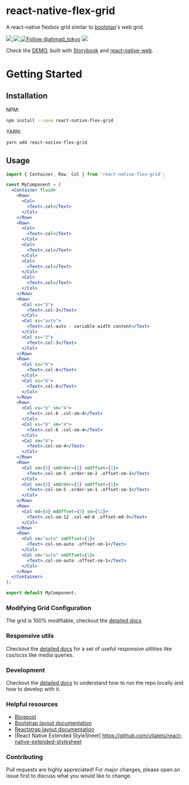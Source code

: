 # react-native-flex-grid

A react-native flexbox grid similar to [bootstap](https://getbootstrap.com)'s web grid.

<a href="https://npmjs.com/package/react-native-flex-grid">
  <img src="https://img.shields.io/npm/v/react-native-flex-grid.svg"></img>
  <img src="https://img.shields.io/npm/dt/react-native-flex-grid.svg"></img>
</a>
<a href="https://twitter.com/intent/follow?screen_name=ahmad_tokyo"><img src="https://img.shields.io/twitter/follow/ahmad_tokyo.svg?label=Follow%20@ahmad_tokyo" alt="Follow @ahmad_tokyo"></img></a>

<a href="https://react-native-flex-grid.netlify.app">
<img src="https://i.imgur.com/VWFX2r6.png"></img>
</a>

Check the [DEMO](https://react-native-flex-grid.netlify.app), built with [Storybook](https://storybook.js.org) and [react-native-web](https://necolas.github.io/react-native-web).

# Getting Started

## Installation

NPM:

```bash
npm install --save react-native-flex-grid
```

YARN:

```bash
yarn add react-native-flex-grid
```

## Usage

```jsx
import { Container, Row, Col } from 'react-native-flex-grid';

const MyComponent = (
  <Container fluid>
    <Row>
      <Col>
        <Text>.col</Text>
      </Col>
    </Row>
    <Row>
      <Col>
        <Text>.col</Text>
      </Col>
      <Col>
        <Text>.col</Text>
      </Col>
      <Col>
        <Text>.col</Text>
      </Col>
      <Col>
        <Text>.col</Text>
      </Col>
    </Row>
    <Row>
      <Col xs="3">
        <Text>.col-3</Text>
      </Col>
      <Col xs="auto">
        <Text>.col-auto - variable width content</Text>
      </Col>
      <Col xs="3">
        <Text>.col-3</Text>
      </Col>
    </Row>
    <Row>
      <Col xs="6">
        <Text>.col-6</Text>
      </Col>
      <Col xs="6">
        <Text>.col-6</Text>
      </Col>
    </Row>
    <Row>
      <Col xs="6" sm="4">
        <Text>.col-6 .col-sm-4</Text>
      </Col>
      <Col xs="6" sm="4">
        <Text>.col-6 .col-sm-4</Text>
      </Col>
      <Col sm="4">
        <Text>.col-sm-4</Text>
      </Col>
    </Row>
    <Row>
      <Col sm={5} smOrder={2} smOffset={1}>
        <Text>.col-sm-5 .order-sm-2 .offset-sm-1</Text>
      </Col>
      <Col sm={5} smOrder={1} smOffset={1}>
        <Text>.col-sm-5 .order-sm-1 .offset-sm-1</Text>
      </Col>
    </Row>
    <Row>
      <Col md={6} mdOffset={3} sm={12}>
        <Text>.col-sm-12 .col-md-6 .offset-md-3</Text>
      </Col>
    </Row>
    <Row>
      <Col sm="auto" smOffset={1}>
        <Text>.col-sm-auto .offset-sm-1</Text>
      </Col>
      <Col sm="auto" smOffset={1}>
        <Text>.col-sm-auto .offset-sm-1</Text>
      </Col>
    </Row>
  </Container>
);

export default MyComponent;
```

### Modifying Grid Configuration

The grid is 100% modifiable, checkout the [detailed docs](https://react-native-flex-grid.netlify.app/?path=/story/utils-grid--page)

### Responsive utils

Checkout the [detailed docs](https://react-native-flex-grid.netlify.app/?path=/story/utils-responsive--page) for a set of useful responsive utilities like css/scss like media queries.

### Development

Checkout the [detailed docs](https://react-native-flex-grid.netlify.app/?path=/story/development--page) to understand how to run the repo locally and how to develop with it.

### Helpful resources

- [Blogpost](https://www.notion.so/ahmedtokyo/React-Native-Flex-Grid-6932aa014d274ae7940595664873b7dd)
- [Bootstrap layout documentation](https://getbootstrap.com/docs/5.0/layout)
- [Reactstrap layout documentation](https://reactstrap.github.io/?path=/docs/components-layout--layout)
- [React Native Extended StyleSheet] https://github.com/vitalets/react-native-extended-stylesheet

### Contributing

Pull requests are highly appreciated! For major changes, please open an issue first to discuss what you would like to change.
